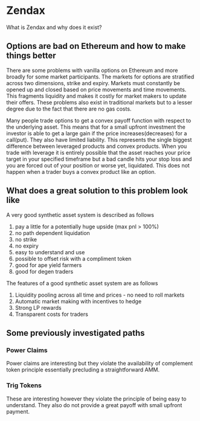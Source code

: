 # Zendax

What is Zendax and why does it exist?

## Options are bad on Ethereum and how to make things better

There are some problems with vanilla options on Ethereum and more broadly for some market participants. The markets for options are stratified across two dimensions, strike and expiry. Markets must constantly be opened up and closed based on price movements and time movements. This fragments liquidity and makes it costly for market makers to update their offers. These problems also exist in traditional markets but to a lesser degree due to the fact that there are no gas costs.

Many people trade options to get a convex payoff function with respect to the underlying asset. This means that for a small upfront investment the investor is able to get a large gain if the price increases(decreases) for a call(put). They also have limited liability. This represents the single biggest difference between leveraged products and convex products. When you trade with leverage it is entirely possible that the asset reaches your price target in your specified timeframe but a bad candle hits your stop loss and you are forced out of your position or worse yet, liquidated. This does not happen when a trader buys a convex product like an option.

## What does a great solution to this problem look like

A very good synthetic asset system is described as follows

1. pay a little for a potentially huge upside (max pnl > 100%)
2. no path dependent liquidation
3. no strike
4. no expiry
5. easy to understand and use
6. possible to offset risk with a compliment token 
7. good for ape yield farmers
8. good for degen traders

The features of a good synthetic asset system are as follows

1. Liquidity pooling across all time and prices - no need to roll markets
2. Automatic market making with incentives to hedge
3. Strong LP rewards
4. Transparent costs for traders

## Some previously investigated paths

### Power Claims

Power claims are interesting but they violate the availability of complement token principle essentially precluding a straightforward AMM.

### Trig Tokens

These are interesting however they violate the principle of being easy to understand. They also do not provide a great payoff with small upfront payment.